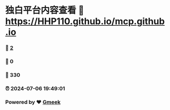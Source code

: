 # 独白平台内容查看 :link: https://HHP110.github.io/mcp.github.io 
### :page_facing_up: [2](https://HHP110.github.io/mcp.github.io/tag.html) 
### :speech_balloon: 0 
### :hibiscus: 330 
### :alarm_clock: 2024-07-06 19:49:01 
### Powered by :heart: [Gmeek](https://github.com/Meekdai/Gmeek)
